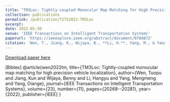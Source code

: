 ```yaml
---
title: "TM3Loc: Tightly-coupled Monocular Map Matching for High Precision Vehicle Localization"
collection: publications
permalink: /publication/TITS2022-TM3Loc
excerpt:
date: 2022-05-30
venue: 'IEEE Transactions on Intelligent Transportation Systems'
paperurl: 'https://ieeexplore.ieee.org/abstract/document/9784872'
citation: 'Wen, T., Jiang, K., Wijaya, B., **Li, H.**, Yang, M., & Yang, D. (2022). TM^3Loc: Tightly-coupled monocular map matching for high precision vehicle localization. *IEEE Transactions on Intelligent Transportation Systems*, 23(11), 20268-20281.'
---
```

<!-- This paper is about the number 1. The number 2 is left for future work. -->

[Download paper here](http://hangyu-li.github.io/files/TITS2022-TM3Loc.pdf)

\[Bibtex\]
@article{wen2022tm,
  title={TM3Loc: Tightly-coupled monocular map matching for high precision vehicle localization},
  author={Wen, Tuopu and Jiang, Kun and Wijaya, Benny and Li, Hangyu and Yang, Mengmeng and Yang, Diange},
  journal={IEEE Transactions on Intelligent Transportation Systems},
  volume={23},
  number={11},
  pages={20268--20281},
  year={2022},
  publisher={IEEE}
}

<!-- Recommended citation: Your Name, You. (2009). "Paper Title Number 1." <i>Journal 1</i>. 1(1). -->